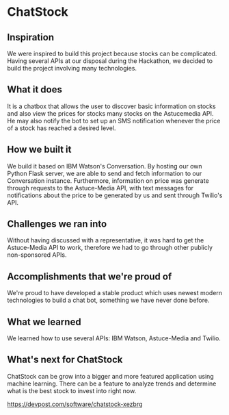 # ChatStock
## Inspiration
We were inspired to build this project because stocks can be complicated. Having several APIs at our disposal during the Hackathon, we decided to build the project involving many technologies.
## What it does
It is a chatbox that allows the user to discover basic information on stocks and also view the prices for stocks many stocks on the Astucemedia API. He may also notify the bot to set up an SMS notification whenever the price of a stock has reached a desired level.
## How we built it
We build it based on IBM Watson's Conversation. By hosting our own Python Flask server, we are able to send and fetch information to our Conversation instance. Furthermore, information on price was generate through requests to the Astuce-Media API, with text messages for notifications about the price to be generated by us and sent through Twilio's API.
## Challenges we ran into
Without having discussed with a representative, it was hard to get the Astuce-Media API to work, therefore we had to go through other publicly non-sponsored APIs.
## Accomplishments that we're proud of
We're proud to have developed a stable product which uses newest modern technologies to build a chat bot, something we have never done before.
## What we learned
We learned how to use several APIs: IBM Watson, Astuce-Media and Twilio.
## What's next for ChatStock
ChatStock can be grow into a bigger and more featured application using machine learning. There can be a feature to analyze trends and determine what is the best stock to invest into right now.

https://devpost.com/software/chatstock-xezbrg
